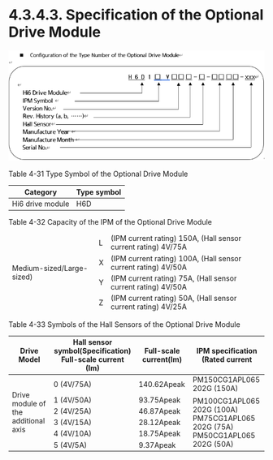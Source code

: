 ﻿# 4.3.4.3. Specification of the Optional Drive Module

![](../../../_assets/선택사양_드라이브모듈의_형번_구성.png  )

Table 4-31 Type Symbol of the Optional Drive Module

<table>
<thead>
  <tr>
    <th>Category</th>
    <th>Type symbol</th>
  </tr>
</thead>
<tbody>
  <tr>
    <td>Hi6 drive module</td>
    <td>H6D</td>
  </tr>
</tbody>
</table>

Table 4-32 Capacity of the IPM of the Optional Drive Module

<table>
<thead>
  <tr>
    <td rowspan="4">Medium-sized/Large-sized)</td>
    <td>L</td>
    <td>(IPM current rating) 150A, (Hall sensor current rating) 4V/75A</td>
  </tr>
  <tr>
    <td>X</td>
    <td>(IPM current rating) 100A, (Hall sensor current rating) 4V/50A</td>
  </tr>
  <tr>
    <td>Y</td>
    <td>(IPM current rating) 75A, (Hall sensor current rating) 4V/50A</td>
  </tr>
  <tr>
    <td>Z</td>
    <td>(IPM current rating) 50A, (Hall sensor current rating) 4V/25A</td>
  </tr>
</thead>
</table>

Table 4-33 Symbols of the Hall Sensors of the Optional Drive Module

<table>
<thead>
  <tr>
    <th>Drive Model</th>
    <th>Hall sensor symbol(Specification)</br>Full-scale current (Im)</th>
    <th>Full-scale current(Im)</th>
    <th>IPM specification</br>(Rated current</th>
  </tr>
</thead>
<tbody>
  <tr>
    <td rowspan="6">Drive module of the additional axis</td>
    <td>0 (4V/75A)</td>
    <td>140.62Apeak</td>
    <td>PM150CG1APL065 202G (150A)</td>
  </tr>
  <tr>
    <td>1 (4V/50A)</td>
    <td>93.75Apeak</td>
    <td rowspan="5">PM100CG1APL065 202G (100A)<br>PM75CG1APL065 202G (75A)<br>PM50CG1APL065 202G (50A)</td>
  </tr>
  <tr>
    <td>2 (4V/25A)</td>
    <td>46.87Apeak</td>
  </tr>
  <tr>
    <td>3 (4V/15A)</td>
    <td>28.12Apeak</td>
  </tr>
  <tr>
    <td>4 (4V/10A)</td>
    <td>18.75Apeak</td>
  </tr>
  <tr>
    <td>5 (4V/5A)</td>
    <td>9.37Apeak</td>
  </tr>
</tbody>
</table>
